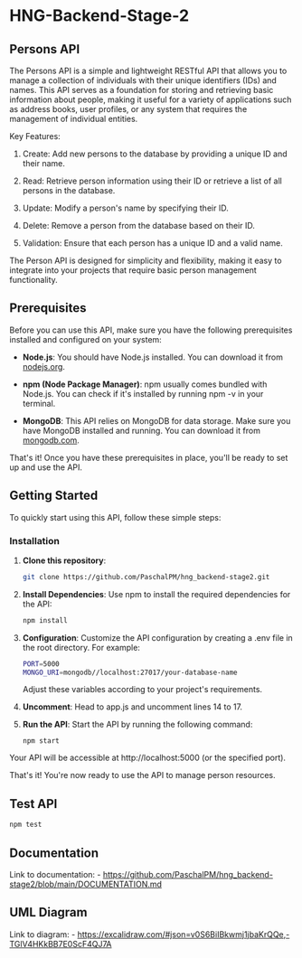 # HNG-Backend-Stage-2
## Persons API
The Persons API is a simple and lightweight RESTful API that allows you to manage a collection of individuals with their unique identifiers (IDs) and names. This API serves as a foundation for storing and retrieving basic information about people, making it useful for a variety of applications such as address books, user profiles, or any system that requires the management of individual entities.

Key Features:

1. Create: Add new persons to the database by providing a unique ID and their name.

1. Read: Retrieve person information using their ID or retrieve a list of all persons in the database.

1. Update: Modify a person's name by specifying their ID.

1. Delete: Remove a person from the database based on their ID.

1. Validation: Ensure that each person has a unique ID and a valid name.

The Person API is designed for simplicity and flexibility, making it easy to integrate into your projects that require basic person management functionality.




## Prerequisites


Before you can use this API, make sure you have the following prerequisites installed and configured on your system:

- **Node.js**: You should have Node.js installed. You can download it from [nodejs.org](https://nodejs.org/en).

- **npm (Node Package Manager)**: npm usually comes bundled with Node.js. You can check if it's installed by running npm -v in your terminal.

- **MongoDB**: This API relies on MongoDB for data storage. Make sure you have MongoDB installed and running. You can download it from [mongodb.com](https://www.mongodb.com/).

That's it! Once you have these prerequisites in place, you'll be ready to set up and use the API.

## Getting Started

To quickly start using this API, follow these simple steps:

### Installation

1. **Clone this repository**:

   ```bash
   git clone https://github.com/PaschalPM/hng_backend-stage2.git
   ```
2.  **Install Dependencies**: Use npm to install the required dependencies for the API:
    ```bash
    npm install
    ```
3. **Configuration**: Customize the API configuration by creating a .env file in the root directory. For example:
    ```bash
    PORT=5000
    MONGO_URI=mongodb//localhost:27017/your-database-name
    ```
    Adjust these variables according to your project's requirements.
4.  **Uncomment**: Head to app.js and uncomment lines 14 to 17.
5.  **Run the API**: Start the API by running the following command:
    ```
    npm start
    ```
Your API will be accessible at http://localhost:5000 (or the specified port).

That's it! You're now ready to use the API to manage person resources.

## Test API
```bash
npm test
```
## Documentation
Link to documentation: - https://github.com/PaschalPM/hng_backend-stage2/blob/main/DOCUMENTATION.md

## UML Diagram
Link to diagram: - https://excalidraw.com/#json=v0S6BiIBkwmj1jbaKrQQe,-TGlV4HKkBB7E0ScF4QJ7A
